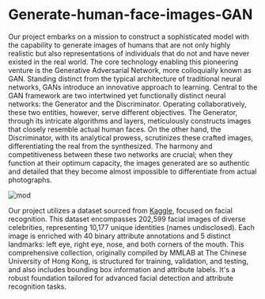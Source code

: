 # Generate-human-face-images-GAN
Our project embarks on a mission to construct a sophisticated model with the capability to generate images of humans that are not only highly realistic but also representations of individuals that do not and have never existed in the real world. The core technology enabling this pioneering venture is the Generative Adversarial Network, more colloquially known as GAN. Standing distinct from the typical architecture of traditional neural networks, GANs introduce an innovative approach to learning. Central to the GAN framework are two intertwined yet functionally distinct neural networks: the Generator and the Discriminator. Operating collaboratively, these two entities, however, serve different objectives. The Generator, through its intricate algorithms and layers, meticulously constructs images that closely resemble actual human faces. On the other hand, the Discriminator, with its analytical prowess, scrutinizes these crafted images, differentiating the real from the synthesized. The harmony and competitiveness between these two networks are crucial; when they function at their optimum capacity, the images generated are so authentic and detailed that they become almost impossible to differentiate from actual photographs.

![mod](https://github.com/wiemghozzi/Generate-human-face-images-GAN/assets/87756881/3b0430ff-24ce-483f-ba69-33d1c8a5ec25)


Our project utilizes a dataset sourced from [Kaggle](https://www.kaggle.com/datasets/jessicali9530/celeba-dataset?resource=download), focused on facial recognition. This dataset encompasses 202,599 facial images of diverse celebrities, representing 10,177 unique identities (names undisclosed). Each image is enriched with 40 binary attribute annotations and 5 distinct landmarks: left eye, right eye, nose, and both corners of the mouth. This comprehensive collection, originally compiled by MMLAB at The Chinese University of Hong Kong, is structured for training, validation, and testing, and also includes bounding box information and attribute labels. It's a robust foundation tailored for advanced facial detection and attribute recognition tasks.
